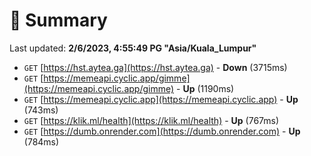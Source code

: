 # 📖 Summary
Last updated: **2/6/2023, 4:55:49 PG "Asia/Kuala_Lumpur"**

- `GET` [https://hst.aytea.ga](https://hst.aytea.ga) - **Down** (3715ms)
- `GET` [https://memeapi.cyclic.app/gimme](https://memeapi.cyclic.app/gimme) - **Up** (1190ms)
- `GET` [https://memeapi.cyclic.app](https://memeapi.cyclic.app) - **Up** (743ms)
- `GET` [https://klik.ml/health](https://klik.ml/health) - **Up** (767ms)
- `GET` [https://dumb.onrender.com](https://dumb.onrender.com) - **Up** (784ms)
